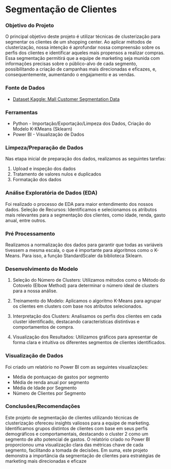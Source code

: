 # Segmentação de Clientes

### Objetivo do Projeto
O principal objetivo deste projeto é utilizar técnicas de clusterização para segmentar os clientes de um shopping center. Ao aplicar métodos de clusterização, nossa intenção é aprofundar nossa compreensão sobre os perfis dos clientes e identificar aqueles mais propensos a realizar compras. Essa segmentação permitirá que a equipe de marketing seja munida com informações precisas sobre o público-alvo de cada segmento, possibilitando a criação de campanhas mais direcionadas e eficazes, e, consequentemente, aumentando o engajamento e as vendas.

### Fonte de Dados
- [Dataset Kaggle: Mall Customer Segmentation Data]([https://www.kaggle.com/datasets/vivek468/superstore-dataset-final](https://www.kaggle.com/datasets/vjchoudhary7/customer-segmentation-tutorial-in-python))

### Ferramentas
- Python - Importação/Exportação/Limpeza dos Dados, Criação do Modelo K-KMeans (Sklearn)
- Power BI - Visualização de Dados

### Limpeza/Preparação de Dados
Nas etapa inicial de preparação dos dados, realizamos as seguintes tarefas:

1. Upload e inspeção dos dados
2. Tratamento de valores nulos e duplicados
3. Formatação dos dados

### Análise Exploratória de Dados (EDA)
Foi realizado o processo de EDA para maior entendimento dos nossos dados. 
Seleção de Recursos: Identificamos e selecionamos os atributos mais relevantes para a segmentação dos clientes, como idade, renda, gasto anual, entre outros.

### Pré Processamento
 Realizamos a normalização dos dados para garantir que todas as variáveis tivessem a mesma escala, o que é importante para algoritmos como o K-Means. Para isso, a função StandardScaler da biblioteca Sklearn.
 
### Desenvolvimento do Modelo
1. Seleção do Número de Clusters: Utilizamos métodos como o Método do Cotovelo (Elbow Method)  para determinar o número ideal de clusters para a nossa análise.

2. Treinamento do Modelo: Aplicamos o algoritmo K-Means para agrupar os clientes em clusters com base nos atributos selecionados.

3. Interpretação dos Clusters: Analisamos os perfis dos clientes em cada cluster identificado, destacando características distintivas e comportamentos de compra.

4. Visualização dos Resultados: Utilizamos gráficos para apresentar de forma clara e intuitiva os diferentes segmentos de clientes identificados.

### Visualização de Dados

Foi criado um relatório no Power BI com as seguintes visualizações:

- Média de pontuaçao de gastos por segmento
- Média de renda anual por segmento
- Média de Idade por Segmento
- Número de Clientes por Segmento

### Conclusões/Recomendações

Este projeto de segmentação de clientes utilizando técnicas de clusterização ofereceu insights valiosos para a equipe de marketing. Identificamos grupos distintos de clientes com base em seus perfis demográficos e comportamentais, destacando o cluster 2 como um segmento de alto potencial de gastos. O relatório criado no Power BI proporcionou uma visualização clara das métricas chave de cada segmento, facilitando a tomada de decisões. Em suma, este projeto demonstra a importância da segmentação de clientes para estratégias de marketing mais direcionadas e eficaze

